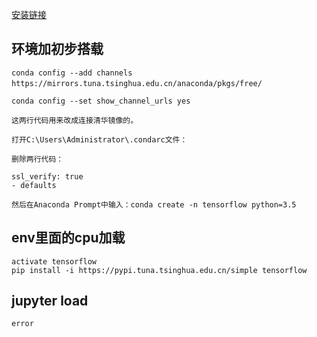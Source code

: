 [安装链接](https://www.cnblogs.com/ming-4/p/11516728.html)
## 环境加初步搭载
```
conda config --add channels https://mirrors.tuna.tsinghua.edu.cn/anaconda/pkgs/free/ 　　　　

conda config --set show_channel_urls yes

这两行代码用来改成连接清华镜像的。

打开C:\Users\Administrator\.condarc文件：

删除两行代码：

ssl_verify: true
- defaults

然后在Anaconda Prompt中输入：conda create -n tensorflow python=3.5
```

## env里面的cpu加载
```
activate tensorflow
pip install -i https://pypi.tuna.tsinghua.edu.cn/simple tensorflow
```

## jupyter load
```
error
```
